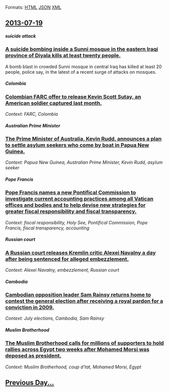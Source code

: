 
Formats: [HTML](2013/07/19/index.html)  [JSON](2013/07/19/index.json)  [XML](2013/07/19/index.xml)  

## [2013-07-19](/news/2013/07/19/index.md)

##### suicide attack
### [A suicide bombing inside a Sunni mosque in the eastern Iraqi province of Diyala kills at least twenty people. ](/news/2013/07/19/a-suicide-bombing-inside-a-sunni-mosque-in-the-eastern-iraqi-province-of-diyala-kills-at-least-twenty-people.md)
A bomb blast in crowded Sunni mosque in central Iraq has killed at least 20 people, police say, in the latest of a recent surge of attacks on mosques.

##### Colombia
### [Colombian FARC offer to release Kevin Scott Sutay, an American soldier captured last month. ](/news/2013/07/19/colombian-farc-offer-to-release-kevin-scott-sutay-an-american-soldier-captured-last-month.md)
_Context: FARC, Colombia_

##### Australian Prime Minister
### [The Prime Minister of Australia, Kevin Rudd, announces a plan to settle asylum seekers who come by boat in Papua New Guinea. ](/news/2013/07/19/the-prime-minister-of-australia-kevin-rudd-announces-a-plan-to-settle-asylum-seekers-who-come-by-boat-in-papua-new-guinea.md)
_Context: Papua New Guinea, Australian Prime Minister, Kevin Rudd, asylum seeker_

##### Pope Francis
### [Pope Francis names a new Pontifical Commission to investigate current accounting practices among all Vatican offices and bodies and to help devise new strategies for greater fiscal responsibility and fiscal transparency. ](/news/2013/07/19/pope-francis-names-a-new-pontifical-commission-to-investigate-current-accounting-practices-among-all-vatican-offices-and-bodies-and-to-help.md)
_Context: fiscal responsibility, Holy See, Pontifical Commission, Pope Francis, fiscal transparency, accounting_

##### Russian court
### [A Russian court releases Kremlin critic Alexei Navalny a day after being sentenced for alleged embezzlement. ](/news/2013/07/19/a-russian-court-releases-kremlin-critic-alexei-navalny-a-day-after-being-sentenced-for-alleged-embezzlement.md)
_Context: Alexei Navalny, embezzlement, Russian court_

##### Cambodia
### [Cambodian opposition leader Sam Rainsy returns home to contest the general election after receiving a royal pardon for a conviction in 2009. ](/news/2013/07/19/cambodian-opposition-leader-sam-rainsy-returns-home-to-contest-the-general-election-after-receiving-a-royal-pardon-for-a-conviction-in-2009.md)
_Context: July elections, Cambodia, Sam Rainsy_

##### Muslim Brotherhood
### [The Muslim Brotherhood calls for millions of supporters to hold rallies across Egypt two weeks after Mohamed Morsi was deposed as president. ](/news/2013/07/19/the-muslim-brotherhood-calls-for-millions-of-supporters-to-hold-rallies-across-egypt-two-weeks-after-mohamed-morsi-was-deposed-as-president.md)
_Context: Muslim Brotherhood, coup d'tat, Mohamed Morsi, Egypt_

## [Previous Day...](/news/2013/07/18/index.md)

